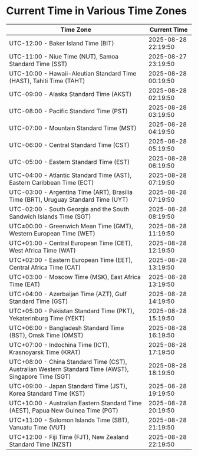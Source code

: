 # Current Time in Various Time Zones

| Time Zone | Current Time |
|-----------|--------------|
| UTC-12:00 - Baker Island Time (BIT) | 2025-08-28 22:19:50 |
| UTC-11:00 - Niue Time (NUT), Samoa Standard Time (SST) | 2025-08-27 23:19:50 |
| UTC-10:00 - Hawaii-Aleutian Standard Time (HAST), Tahiti Time (TAHT) | 2025-08-28 00:19:50 |
| UTC-09:00 - Alaska Standard Time (AKST) | 2025-08-28 02:19:50 |
| UTC-08:00 - Pacific Standard Time (PST) | 2025-08-28 03:19:50 |
| UTC-07:00 - Mountain Standard Time (MST) | 2025-08-28 04:19:50 |
| UTC-06:00 - Central Standard Time (CST) | 2025-08-28 05:19:50 |
| UTC-05:00 - Eastern Standard Time (EST) | 2025-08-28 06:19:50 |
| UTC-04:00 - Atlantic Standard Time (AST), Eastern Caribbean Time (ECT) | 2025-08-28 07:19:50 |
| UTC-03:00 - Argentina Time (ART), Brasília Time (BRT), Uruguay Standard Time (UYT) | 2025-08-28 07:19:50 |
| UTC-02:00 - South Georgia and the South Sandwich Islands Time (SGT) | 2025-08-28 08:19:50 |
| UTC±00:00 - Greenwich Mean Time (GMT), Western European Time (WET) | 2025-08-28 11:19:50 |
| UTC+01:00 - Central European Time (CET), West Africa Time (WAT) | 2025-08-28 12:19:50 |
| UTC+02:00 - Eastern European Time (EET), Central Africa Time (CAT) | 2025-08-28 13:19:50 |
| UTC+03:00 - Moscow Time (MSK), East Africa Time (EAT) | 2025-08-28 13:19:50 |
| UTC+04:00 - Azerbaijan Time (AZT), Gulf Standard Time (GST) | 2025-08-28 14:19:50 |
| UTC+05:00 - Pakistan Standard Time (PKT), Yekaterinburg Time (YEKT) | 2025-08-28 15:19:50 |
| UTC+06:00 - Bangladesh Standard Time (BST), Omsk Time (OMST) | 2025-08-28 16:19:50 |
| UTC+07:00 - Indochina Time (ICT), Krasnoyarsk Time (KRAT) | 2025-08-28 17:19:50 |
| UTC+08:00 - China Standard Time (CST), Australian Western Standard Time (AWST), Singapore Time (SGT) | 2025-08-28 18:19:50 |
| UTC+09:00 - Japan Standard Time (JST), Korea Standard Time (KST) | 2025-08-28 19:19:50 |
| UTC+10:00 - Australian Eastern Standard Time (AEST), Papua New Guinea Time (PGT) | 2025-08-28 20:19:50 |
| UTC+11:00 - Solomon Islands Time (SBT), Vanuatu Time (VUT) | 2025-08-28 21:19:50 |
| UTC+12:00 - Fiji Time (FJT), New Zealand Standard Time (NZST) | 2025-08-28 22:19:50 |
